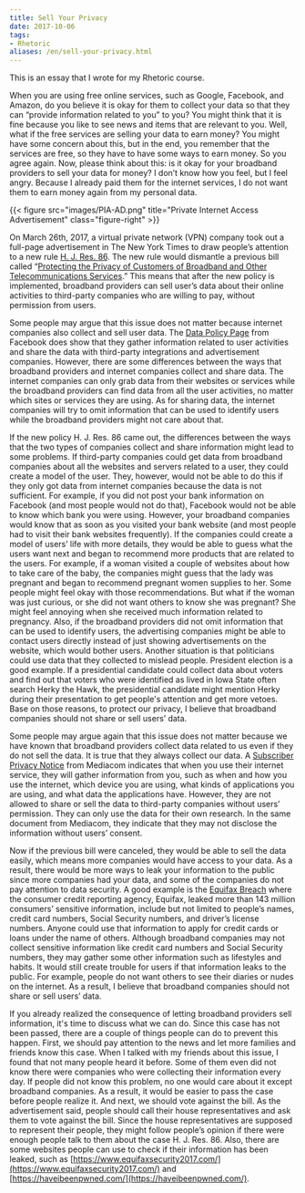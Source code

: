 ```yaml
---
title: Sell Your Privacy
date: 2017-10-06
tags:
- Rhetoric
aliases: /en/sell-your-privacy.html
---
```


This is an essay that I wrote for my Rhetoric course.

When you are using free online services, such as Google, Facebook, and Amazon, do you believe it is okay for them to collect your data so that they can “provide information related to you” to you? You might think that it is fine because you like to see news and items that are relevant to you. Well, what if the free services are selling your data to earn money? You might have some concern about this, but in the end, you remember that the services are free, so they have to have some ways to earn money. So you agree again. Now, please think about this: is it okay for your broadband providers to sell your data for money? I don’t know how you feel, but I feel angry. Because I already paid them for the internet services, I do not want them to earn money again from my personal data.

<!--more-->

{{< figure src="images/PIA-AD.png" title="Private Internet Access Advertisement" class="figure-right" >}}

On March 26th, 2017, a virtual private network (VPN) company took out a full-page advertisement in The New York Times to draw people’s attention to a new rule [H. J. Res. 86](https://www.congress.gov/bill/115th-congress/house-joint-resolution/86). The new rule would dismantle a previous bill called “[Protecting the Privacy of Customers of Broadband and Other Telecommunications Services](https://www.federalregister.gov/documents/2016/12/02/2016-28006/protecting-the-privacy-of-customers-of-broadband-and-other-telecommunications-services).” This means that after the new policy is implemented, broadband providers can sell user’s data about their online activities to third-party companies who are willing to pay, without permission from users.

Some people may argue that this issue does not matter because internet companies also collect and sell user data. The [Data Policy Page](https://www.facebook.com/about/privacy) from Facebook does show that they gather information related to user activities and share the data with third-party integrations and advertisement companies. However, there are some differences between the ways that broadband providers and internet companies collect and share data. The internet companies can only grab data from their websites or services while the broadband providers can find data from all the user activities, no matter which sites or services they are using. As for sharing data, the internet companies will try to omit information that can be used to identify users while the broadband providers might not care about that.

If the new policy H. J. Res. 86 came out, the differences between the ways that the two types of companies collect and share information might lead to some problems. If third-party companies could get data from broadband companies about all the websites and servers related to a user, they could create a model of the user. They, however, would not be able to do this if they only got data from internet companies because the data is not sufficient. For example, if you did not post your bank information on Facebook (and most people would not do that), Facebook would not be able to know which bank you were using. However, your broadband companies would know that as soon as you visited your bank website (and most people had to visit their bank websites frequently). If the companies could create a model of users’ life with more details, they would be able to guess what the users want next and began to recommend more products that are related to the users. For example, if a woman visited a couple of websites about how to take care of the baby, the companies might guess that the lady was pregnant and began to recommend pregnant women supplies to her. Some people might feel okay with those recommendations. But what if the woman was just curious, or she did not want others to know she was pregnant? She might feel annoying when she received much information related to pregnancy. Also, if the broadband providers did not omit information that can be used to identify users, the advertising companies might be able to contact users directly instead of just showing advertisements on the website, which would bother users. Another situation is that politicians could use data that they collected to mislead people. President election is a good example. If a presidential candidate could collect data about voters and find out that voters who were identified as lived in Iowa State often search Herky the Hawk, the presidential candidate might mention Herky during their presentation to get people's attention and get more vetoes. Base on those reasons, to protect our privacy, I believe that broadband companies should not share or sell users’ data.

Some people may argue again that this issue does not matter because we have known that broadband providers collect data related to us even if they do not sell the data. It is true that they always collect our data. A [Subscriber Privacy Notice](https://mediacomcable.com/assets/pdf/legal/Mediacom-Subscriber-Privacy-Notice.pdf) from Mediacom indicates that when you use their internet service, they will gather information from you, such as when and how you use the internet, which device you are using, what kinds of applications you are using, and what data the applications have. However, they are not allowed to share or sell the data to third-party companies without users’ permission. They can only use the data for their own research. In the same document from Mediacom, they indicate that they may not disclose the information without users’ consent.

Now if the previous bill were canceled, they would be able to sell the data easily, which means more companies would have access to your data. As a result, there would be more ways to leak your information to the public since more companies had your data, and some of the companies do not pay attention to data security. A good example is the [Equifax Breach](https://www.nytimes.com/2017/09/07/business/equifax-cyberattack.html) where the consumer credit reporting agency, Equifax, leaked more than 143 million consumers’ sensitive information, include but not limited to people’s names, credit card numbers, Social Security numbers, and driver’s license numbers. Anyone could use that information to apply for credit cards or loans under the name of others. Although broadband companies may not collect sensitive information like credit card numbers and Social Security numbers, they may gather some other information such as lifestyles and habits. It would still create trouble for users if that information leaks to the public. For example, people do not want others to see their diaries or nudes on the internet. As a result, I believe that broadband companies should not share or sell users’ data.

If you already realized the consequence of letting broadband providers sell information, it's time to discuss what we can do. Since this case has not been passed, there are a couple of things people can do to prevent this happen. First, we should pay attention to the news and let more families and friends know this case. When I talked with my friends about this issue, I found that not many people heard it before. Some of them even did not know there were companies who were collecting their information every day. If people did not know this problem, no one would care about it except broadband companies. As a result, it would be easier to pass the case before people realize it. And next, we should vote against the bill. As the advertisement said, people should call their house representatives and ask them to vote against the bill. Since the house representatives are supposed to represent their people, they might follow people’s opinion if there were enough people talk to them about the case H. J. Res. 86. Also, there are some websites people can use to check if their information has been leaked, such as [https://www.equifaxsecurity2017.com/](https://www.equifaxsecurity2017.com/) and [https://haveibeenpwned.com/](https://haveibeenpwned.com/).